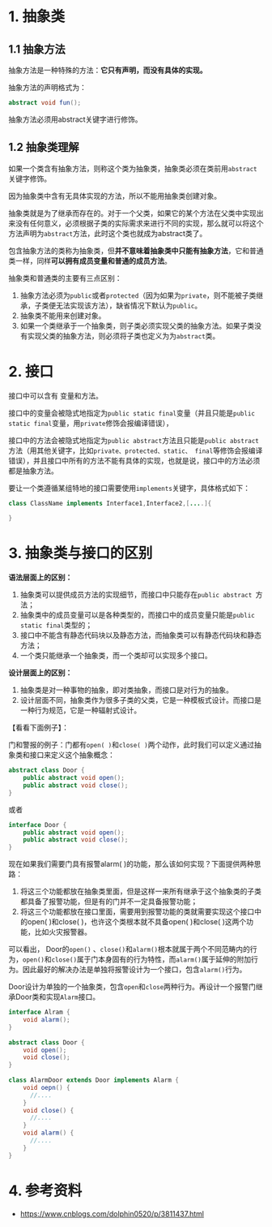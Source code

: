 # 1. 抽象类

## 1.1 抽象方法

抽象方法是一种特殊的方法：**它只有声明，而没有具体的实现。**

抽象方法的声明格式为：

```java
abstract void fun();
```

抽象方法必须用abstract关键字进行修饰。

## 1.2 抽象类理解

如果一个类含有抽象方法，则称这个类为抽象类，抽象类必须在类前用`abstract`关键字修饰。

因为抽象类中含有无具体实现的方法，所以不能用抽象类创建对象。

抽象类就是为了继承而存在的。对于一个父类，如果它的某个方法在父类中实现出来没有任何意义，必须根据子类的实际需求来进行不同的实现，那么就可以将这个方法声明为`abstract`方法，此时这个类也就成为abstract类了。

包含抽象方法的类称为抽象类，但**并不意味着抽象类中只能有抽象方法**，它和普通类一样，同样**可以拥有成员变量和普通的成员方法**。

抽象类和普通类的主要有三点区别：

1. 抽象方法必须为`public`或者`protected`（因为如果为`private`，则不能被子类继承，子类便无法实现该方法），缺省情况下默认为`public`。
2. 抽象类不能用来创建对象。
3. 如果一个类继承于一个抽象类，则子类必须实现父类的抽象方法。如果子类没有实现父类的抽象方法，则必须将子类也定义为为`abstract`类。

# 2. 接口

接口中可以含有 变量和方法。

接口中的变量会被隐式地指定为`public static final`变量（并且只能是`public static final`变量，用`private`修饰会报编译错误），

接口中的方法会被隐式地指定为`public abstract`方法且只能是`public abstract`方法（用其他关键字，比如`private、protected、static、 final`等修饰会报编译错误），并且接口中所有的方法不能有具体的实现，也就是说，接口中的方法必须都是抽象方法。

要让一个类遵循某组特地的接口需要使用`implements`关键字，具体格式如下：

```java
class ClassName implements Interface1,Interface2,[....]{
    
}
```

# 3. 抽象类与接口的区别

**语法层面上的区别：**

1. 抽象类可以提供成员方法的实现细节，而接口中只能存在`public abstract `方法；
2. 抽象类中的成员变量可以是各种类型的，而接口中的成员变量只能是`public static final`类型的；
3. 接口中不能含有静态代码块以及静态方法，而抽象类可以有静态代码块和静态方法；
4. 一个类只能继承一个抽象类，而一个类却可以实现多个接口。

**设计层面上的区别：**

1. 抽象类是对一种事物的抽象，即对类抽象，而接口是对行为的抽象。
2. 设计层面不同，抽象类作为很多子类的父类，它是一种模板式设计。而接口是一种行为规范，它是一种辐射式设计。

【看看下面例子】：

门和警报的例子：门都有`open( )`和`close( )`两个动作，此时我们可以定义通过抽象类和接口来定义这个抽象概念：

```java
abstract class Door {
    public abstract void open();
    public abstract void close();
}
```

或者

```java
interface Door {
    public abstract void open();
    public abstract void close();
}
```

现在如果我们需要门具有报警alarm( )的功能，那么该如何实现？下面提供两种思路：

1. 将这三个功能都放在抽象类里面，但是这样一来所有继承于这个抽象类的子类都具备了报警功能，但是有的门并不一定具备报警功能；
2. 将这三个功能都放在接口里面，需要用到报警功能的类就需要实现这个接口中的open( )和close( )，也许这个类根本就不具备open( )和close( )这两个功能，比如火灾报警器。

可以看出， Door的`open()` 、`close()`和`alarm()`根本就属于两个不同范畴内的行为，`open()`和`close()`属于门本身固有的行为特性，而`alarm()`属于延伸的附加行为。因此最好的解决办法是单独将报警设计为一个接口，包含`alarm()`行为。

Door设计为单独的一个抽象类，包含`open`和`close`两种行为。再设计一个报警门继承Door类和实现`Alarm`接口。

```java
interface Alram {
    void alarm();
}
 
abstract class Door {
    void open();
    void close();
}
 
class AlarmDoor extends Door implements Alarm {
    void oepn() {
      //....
    }
    void close() {
      //....
    }
    void alarm() {
      //....
    }
}
```

# 4. 参考资料

- https://www.cnblogs.com/dolphin0520/p/3811437.html